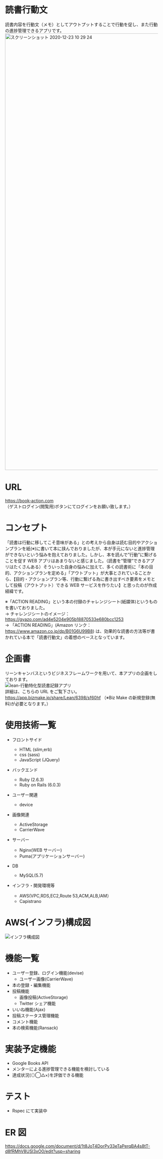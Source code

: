 # 読書行動文

読書内容を行動文（メモ）としてアウトプットすることで行動を促し、また行動の進捗管理できるアプリです。<br>
<img width="1432" alt="スクリーンショット 2020-12-23 10 29 24" src="https://user-images.githubusercontent.com/64763734/102948844-2e143d80-450a-11eb-8faf-4d7ed662d0a3.png"><br>

# URL

https://book-action.com <br>
（ゲストログイン(閲覧用)ボタンにてログインをお願い致します。）

# コンセプト

「読書は行動に移してこそ意味がある」との考えから自身は読む目的やアクションプランを紙(※)に書いて本に挟んでおりましたが、本が手元にないと進捗管理ができないという悩みを抱えておりました。しかし、本を読んで”行動”に繋げることを促す WEB アプリはあまりないと感じました。（読書を”管理”できるアプリはたくさんある）そういった自身の悩みに加えて、多くの読書術に「本の目的、アクションプランを定める」「アウトプット」が大事とされていることから、【目的・アクションプラン等、行動に繋げる為に書き出すべき要素をメモとして投稿（アウトプット）できる WEB サービスを作りたい】と思ったのが作成経緯です。

※「ACTION READING」という本の付録のチャレンジシート(紙媒体)というものを書いておりました。<br>
→ チャレンジシートのイメージ：https://gyazo.com/ad4e5204e905b18870533e680bcc1253<br>
→ 「ACTION READING」(Amazon リンク：https://www.amazon.co.jp/dp/B01G6U99B8) は、効果的な読書の方法等が書かれている本で「読書行動文」の着想のベースとなっています。

# 企画書

リーンキャンバスというビジネスフレームワークを用いて、本アプリの企画をしております。<br>
![lean-行動特化型読書記録アプリ](https://user-images.githubusercontent.com/64763734/103259686-d11ef880-49dd-11eb-85ad-67bb6a6a87c9.jpg)<br>
詳細は、こちらの URL をご覧下さい。<br>
https://app.bizmake.jp/share/Lean/6398/sf60hf （※Biz Make の新規登録(無料)が必要となります。）

# 使用技術一覧

- フロントサイド

  - HTML (slim,erb)
  - css (sass)
  - JavaScript (JQuery)

- バックエンド

  - Ruby (2.6.3)
  - Ruby on Rails (6.0.3)

- ユーザー関連

  - device

- 画像関連

  - ActiveStorage
  - CarrierWave

- サーバー

  - Nginx(WEB サーバー)
  - Puma(アプリケーションサーバー)

- DB

  - MySQL(5.7)

- インフラ・開発環境等
  - AWS(VPC,RDS,EC2,Route 53,ACM,ALB,IAM）
  - Capistrano

# AWS(インフラ)構成図

![インフラ構成図](https://user-images.githubusercontent.com/64763734/103096512-7dac5380-4647-11eb-85ae-97a5b5e317ad.png)

# 機能一覧

- ユーザー登録、ログイン機能(devise)
  - ユーザー画像(CarrierWave)
- 本の登録・編集機能
- 投稿機能
  - 画像投稿(ActiveStorage)
  - Twitter シェア機能
- いいね機能(Ajax)
- 投稿ステータス管理機能
- コメント機能
- 本の検索機能(Ransack)

# 実装予定機能

- Google Books API
- メンターによる進捗管理できる機能を検討している
- 達成状況(◎◯△×)を評価できる機能

# テスト

- Rspec にて実装中

# ER 図

https://docs.google.com/document/d/1t8JoT4DorPv33eTaPerqBA4s8tT-d8fRMhV8USl3xO0/edit?usp=sharing

